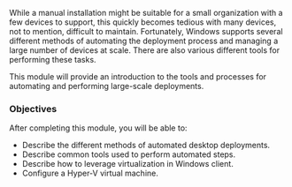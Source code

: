 While a manual installation might be suitable for a small organization with a few devices to support, this quickly becomes tedious with many devices, not to mention, difficult to maintain. Fortunately, Windows supports several different methods of automating the deployment process and managing a large number of devices at scale. There are also various different tools for performing these tasks.

This module will provide an introduction to the tools and processes for automating and performing large-scale deployments.

### Objectives

After completing this module, you will be able to:

 -  Describe the different methods of automated desktop deployments.
 -  Describe common tools used to perform automated steps.
 -  Describe how to leverage virtualization in Windows client.
 -  Configure a Hyper-V virtual machine.
